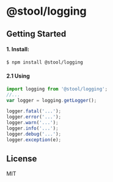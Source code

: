 # @stool/logging

## Getting Started

#### 1. Install:

```sh
$ npm install @stool/logging
```

#### 2.1 Using
```js
import logging from '@stool/logging';
//...
var logger = logging.getLogger();

logger.fatal('...');
logger.error('...');
logger.warn('...');
logger.info('...');
logger.debug('...');
logger.exception(e);

```

## License
MIT
